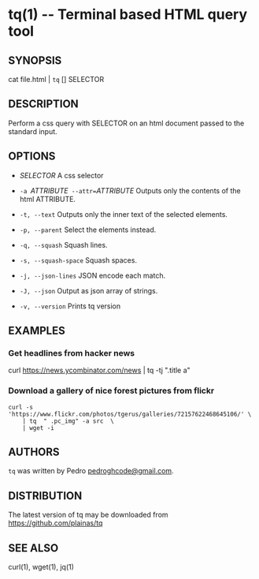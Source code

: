 tq(1) -- Terminal based HTML query tool
=============================================

## SYNOPSIS

cat file.html | `tq` [<options>] SELECTOR

## DESCRIPTION

Perform a css query with SELECTOR on an html document passed to the standard input.

## OPTIONS

  * _SELECTOR_
    A css selector

  * `-a `_ATTRIBUTE_` --attr=`_ATTRIBUTE_
  	  Outputs only the contents of the html ATTRIBUTE.

  * `-t, --text`
    Outputs only the inner text of the selected elements.
  
  * `-p, --parent`
    Select the elements instead.

  * `-q, --squash`
    Squash lines.

  * `-s, --squash-space`
    Squash spaces.

  * `-j, --json-lines`
    JSON encode each match.

  * `-J, --json`
    Output as json array of strings.

  * `-v, --version`
    Prints tq version


## EXAMPLES


### Get headlines from hacker news

curl https://news.ycombinator.com/news | tq -tj ".title a"

### Download a gallery of nice forest pictures from flickr

    curl -s 'https://www.flickr.com/photos/tgerus/galleries/72157622468645106/' \
        | tq  " .pc_img" -a src  \
        | wget -i


## AUTHORS

`tq` was written by Pedro <pedroghcode@gmail.com>.

## DISTRIBUTION
The latest version of tq may be downloaded from https://github.com/plainas/tq

## SEE ALSO

curl(1), wget(1), jq(1)
